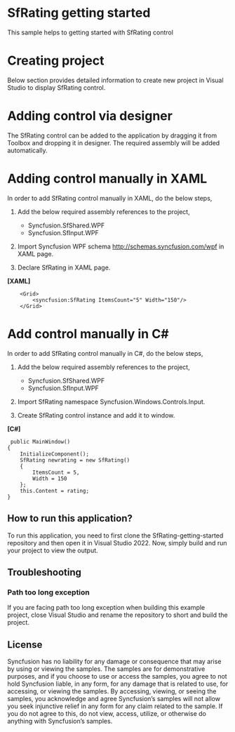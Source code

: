 # SfRating getting started
This sample helps to getting started with SfRating control
# Creating project
Below section provides detailed information to create new project in Visual Studio to display SfRating control.

# Adding control via designer
The SfRating control can be added to the application by dragging it from Toolbox and dropping it in designer. The required assembly will be added automatically.

# Adding control manually in XAML
In order to add SfRating control manually in XAML, do the below steps,

 1. Add the below required assembly references to the project,

      * Syncfusion.SfShared.WPF
      * Syncfusion.SfInput.WPF

 2. Import Syncfusion WPF schema http://schemas.syncfusion.com/wpf in XAML page.

 3. Declare SfRating in XAML page.

**[XAML]**

```  
    <Grid>
        <syncfusion:SfRating ItemsCount="5" Width="150"/>
    </Grid>
```

# Add control manually in C#

In order to add SfRating control manually in C#, do the below steps,

1. Add the below required assembly references to the project,

    * Syncfusion.SfShared.WPF
    * Syncfusion.SfInput.WPF

2. Import SfRating namespace Syncfusion.Windows.Controls.Input.

3. Create SfRating control instance and add it to window.

**[C#]**

```
 public MainWindow()
{
    InitializeComponent();             
    SfRating newrating = new SfRating()
    {
        ItemsCount = 5,
        Width = 150
    };           
    this.Content = rating;
}
```

## How to run this application?

To run this application, you need to first clone the SfRating-getting-started repository and then open it in Visual Studio 2022. Now, simply build and run your project to view the output.

## <a name="troubleshooting"></a>Troubleshooting ##
### Path too long exception
If you are facing path too long exception when building this example project, close Visual Studio and rename the repository to short and build the project.

## License

Syncfusion has no liability for any damage or consequence that may arise by using or viewing the samples. The samples are for demonstrative purposes, and if you choose to use or access the samples, you agree to not hold Syncfusion liable, in any form, for any damage that is related to use, for accessing, or viewing the samples. By accessing, viewing, or seeing the samples, you acknowledge and agree Syncfusion’s samples will not allow you seek injunctive relief in any form for any claim related to the sample. If you do not agree to this, do not view, access, utilize, or otherwise do anything with Syncfusion’s samples.
